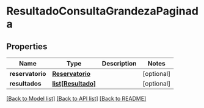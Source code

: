 # ResultadoConsultaGrandezaPaginada

## Properties
Name | Type | Description | Notes
------------ | ------------- | ------------- | -------------
**reservatorio** | [**Reservatorio**](Reservatorio.md) |  | [optional] 
**resultados** | [**list[Resultado]**](Resultado.md) |  | [optional] 

[[Back to Model list]](../README.md#documentation-for-models) [[Back to API list]](../README.md#documentation-for-api-endpoints) [[Back to README]](../README.md)

